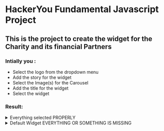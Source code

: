 # HackerYou Fundamental Javascript Project

## This is the project to create the widget for the Charity and its financial Partners

### Intially you :

- Select the logo from the dropdown menu
- Add the story for the widget
- Select the Image(s) for the Carousel
- Add the title for the widget
- Select the widget

### Result:

<details>
<summary>Everything selected PROPERLY</summary>
- Logo Gets added.
- Story gets added.
- If single image is selected, Static image will be added. If multiple Images are selected, Carousel will be added.
- Title for the widget will be added.
- If *ONLY* Code or Website widget is selected, It adds single selected widget.
- If *BOTH* widgets are selected, It adds a toggle for the widgets.
</details>
<details>
<summary>Default Widget EVERYTHING OR SOMETHING IS MISSING</summary>

- Default Logo Gets added.
- Default Story gets added.
- Default no Carousel .gif Image will be selected.
- Default Title for the widget will be added.
- Default no Widget .gif Image will be selected.
  </details>

